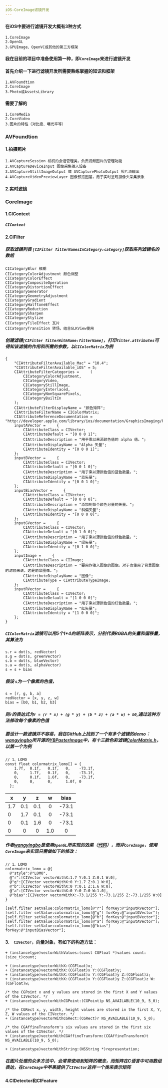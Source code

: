 ```yaml
---
iOS-CoreImage滤镜开发
---
```

#### 在iOS中要进行滤镜开发大概有3种方式
    1.CoreImage
    2.OpenGL
    3.GPUImage、OpenVC或其他的第三方框架
#### 我在目前的项目中准备使用第一种，即`CoreImage`来进行滤镜开发
#### 首先介绍一下进行滤镜开发所需要熟练掌握的知识和框架
    1.AVFoundtion
    2.CoreImage
    3.Photo或AssetsLibrary
#### 需要了解的
    1.CoreMedia
    2.CoreVideo
    3.图片的特性（对比度、曝光率等）
### AVFoundtion
#### 1.拍摄照片
    1.AVCaptureSession 相机的会话管理类，负责视频图片的管理功能
    2.AVCaptureDeviceInput 图像采集输入设备
    3.AVCaptureStillImageOutput 或 AVCapturePhotoOutput 照片流输出
    4.AVCaptureVideoPreviewLayer 图像预览图层，用于实时呈现摄像头采集景象

#### 2.实时滤镜

### CoreImage
#### 1.CIContext
##### `CIContext`
#### 2.CIFilter
##### 获取滤镜列表 `[CIFilter filterNamesInCategory:category]`获取系列滤镜名的数组
    CICategoryBlur 模糊
    CICategoryColorAdjustment 颜色调整
    CICategoryColorEffect
    CICategoryCompositeOperation
    CICategoryDistortionEffect
    CICategoryGenerator
    CICategoryGeometryAdjustment
    CICategoryGradient
    CICategoryHalftoneEffect
    CICategoryReduction
    CICategorySharpen
    CICategoryStylize
    CICategoryTileEffect 瓦片
    CICategoryTransition 转场，结合GLKView使用

##### 创建滤镜`[CIFilter filterWithName:filterName]`，打印`filter.attributes`可得知该滤镜的作用和所需的参数，以`CIColorMatrix`为例
```
{
    "CIAttributeFilterAvailable_Mac" = "10.4";
    "CIAttributeFilterAvailable_iOS" = 5;
    CIAttributeFilterCategories =     (
        CICategoryColorAdjustment,
        CICategoryVideo,
        CICategoryStillImage,
        CICategoryInterlaced,
        CICategoryNonSquarePixels,
        CICategoryBuiltIn
    );
    CIAttributeFilterDisplayName = "颜色矩阵";
    CIAttributeFilterName = CIColorMatrix;
    CIAttributeReferenceDocumentation = "http://developer.apple.com/library/ios/documentation/GraphicsImaging/Reference/CoreImageFilterReference/index.html#//apple_ref/doc/filter/ci/CIColorMatrix";
    inputAVector =     {
        CIAttributeClass = CIVector;
        CIAttributeDefault = "[0 0 0 1]";
        CIAttributeDescription = "用于乘以来源颜色值的 alpha 值。";
        CIAttributeDisplayName = "Alpha 矢量";
        CIAttributeIdentity = "[0 0 0 1]";
    };
    inputBVector =     {
        CIAttributeClass = CIVector;
        CIAttributeDefault = "[0 0 1 0]";
        CIAttributeDescription = "用于乘以源颜色值的蓝色数量。";
        CIAttributeDisplayName = "蓝矢量";
        CIAttributeIdentity = "[0 0 1 0]";
    };
    inputBiasVector =     {
        CIAttributeClass = CIVector;
        CIAttributeDefault = "[0 0 0 0]";
        CIAttributeDescription = "添加到每个颜色分量的矢量。";
        CIAttributeDisplayName = "斜偏矢量";
        CIAttributeIdentity = "[0 0 0 0]";
    };
    inputGVector =     {
        CIAttributeClass = CIVector;
        CIAttributeDefault = "[0 1 0 0]";
        CIAttributeDescription = "用于乘以源颜色值的绿色数量。";
        CIAttributeDisplayName = "绿矢量";
        CIAttributeIdentity = "[0 1 0 0]";
    };
    inputImage =     {
        CIAttributeClass = CIImage;
        CIAttributeDescription = "要用作输入图像的图像。对于也使用了背景图像的滤镜来说，这是前景图像。";
        CIAttributeDisplayName = "图像";
        CIAttributeType = CIAttributeTypeImage;
    };
    inputRVector =     {
        CIAttributeClass = CIVector;
        CIAttributeDefault = "[1 0 0 0]";
        CIAttributeDescription = "用于乘以源颜色值的红色数量。";
        CIAttributeDisplayName = "红矢量";
        CIAttributeIdentity = "[1 0 0 0]";
    };
}
```
##### `CIColorMatrix`滤镜可以用5个1*4的矩阵表示，分别代表RGBA的矢量和偏移量，其算法为
```
s.r = dot(s, redVector)
s.g = dot(s, greenVector)
s.b = dot(s, blueVector)
s.a = dot(s, alphaVector)
s = s + bias
```
##### 假设 `s`为一个像素的色值，
```
s = [r, g, b, a]
redVector = [x, y, z, w]
bias = [b0, b1, b2, b3]
```
##### 则`r`的表达式为`r = (r * x) + (g * y) + (b * z) + (a * w) + b0`,通过这种方法修改每个像素的色值
##### 要设计一款滤镜并不容易，我在GitHub上找到了一个有多个滤镜的demo：[wangyingbo](https://github.com/wangyingbo)所开源的[YBPasterImage](https://github.com/wangyingbo/YBPasterImage)中，有十三款色彩滤镜[ColorMatrix.h](https://github.com/wangyingbo/YBPasterImage/blob/master/testPasterImage/Libs/FilterImageLibs/ColorMatrix.h)，以第一个为例
```
// 1、LOMO
const float colormatrix_lomo[] = {
    1.7f,  0.1f,   0.1f,   0,    -73.1f,
    0,     1.7f,   0.1f,   0,    -73.1f,
    0,     0.1f,   1.6f,   0,    -73.1f,
    0,     0,      0,      1.0f, 0
  };
```
|  x  |  y  |  z  |  w  |  bias  |
|-----|:---:|:---:|:---:|:------:|
| 1.7 | 0.1 | 0.1 |  0  |  -73.1 |
|  0  | 1.7 | 0.1 |  0  |  -73.1 |
|  0  | 0.1 | 1.6 |  0  |  -73.1 |
|  0  |  0  |  0  | 1.0 |   0    |

##### 作者[wangyingbo](https://github.com/wangyingbo)是使用`OpenGL`所实现的效果（[代码](https://github.com/wangyingbo/YBPasterImage/blob/master/testPasterImage/Libs/FilterImageLibs/ImageUtil.m)），而非`CoreImage`，使用`CoreImage`来实现只需做如下的修改：
```
// 1、LOMO
colormatrix_lomo = @{
  @"style":@"LOMO",
  @"r":[CIVector vectorWithX:1.7 Y:0.1 Z:0.1 W:0],
  @"g":[CIVector vectorWithX:0 Y:1.7 Z:0.1 W:0],
  @"b":[CIVector vectorWithX:0 Y:0.1 Z:1.6 W:0],
  @"a":[CIVector vectorWithX:0 Y:0 Z:0 W:1.0],
  @"bias":[CIVector vectorWithX:-73.1/255 Y:-73.1/255 Z:-73.1/255 W:0]
}

[self.filter setValue:colormatrix_lomo[@"r"] forKey:@"inputRVector"];
[self.filter setValue:colormatrix_lomo[@"g"] forKey:@"inputGVector"];
[self.filter setValue:colormatrix_lomo[@"b"] forKey:@"inputBVector"];
[self.filter setValue:colormatrix_lomo[@"a"] forKey:@"inputAVector"];
[self.filter setValue:colormatrix_lomo[@"bias"] forKey:@"inputBiasVector"];
```

#### 3.　`CIVector`，向量对象，有如下的构造方法：
```
+ (instancetype)vectorWithValues:(const CGFloat *)values count:(size_t)count;

+ (instancetype)vectorWithX:(CGFloat)x;
+ (instancetype)vectorWithX:(CGFloat)x Y:(CGFloat)y;
+ (instancetype)vectorWithX:(CGFloat)x Y:(CGFloat)y Z:(CGFloat)z;
+ (instancetype)vectorWithX:(CGFloat)x Y:(CGFloat)y Z:(CGFloat)z W:(CGFloat)w;

/* the CGPoint x and y values are stored in the first X and Y values of the CIVector. */
+ (instancetype)vectorWithCGPoint:(CGPoint)p NS_AVAILABLE(10_9, 5_0);

/* the CGRect x, y, width, height values are stored in the first X, Y, Z, W values of the CIVector. */
+ (instancetype)vectorWithCGRect:(CGRect)r NS_AVAILABLE(10_9, 5_0);

/* the CGAffineTransform's six values are stored in the first six values of the CIVector. */
+ (instancetype)vectorWithCGAffineTransform:(CGAffineTransform)t NS_AVAILABLE(10_9, 5_0);

+ (instancetype)vectorWithString:(NSString *)representation;
```
##### 在图片处理的众多方法中，会常常使用到矩阵的概念，而矩阵在C语言中可用数组表达，在`CoreImage`中苹果提供了`CIVector`这样一个类来表示矩阵

#### 4.CIDetector和CIFeature
